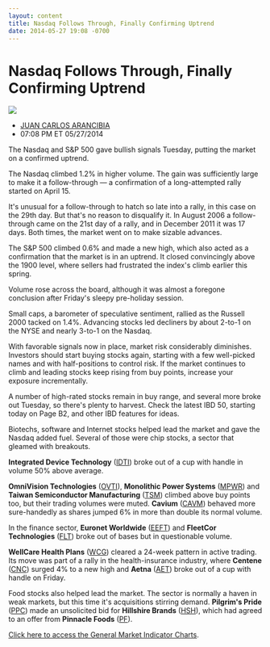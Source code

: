 ```yaml
---
layout: content
title: Nasdaq Follows Through, Finally Confirming Uptrend
date: 2014-05-27 19:08 -0700
---
```



Nasdaq Follows Through, Finally Confirming Uptrend
===================================================


![](https://www.investors.com/wp-content/uploads/ibd-migrated-images/MPv_140528_635368022320247477.png)

* [JUAN CARLOS ARANCIBIA](https://www.investors.com/author/arancibiaj/ "Posts by JUAN CARLOS ARANCIBIA")
* 07:08 PM ET 05/27/2014




The Nasdaq and S&P 500 gave bullish signals Tuesday, putting the market on a confirmed uptrend.

  

The Nasdaq climbed 1.2% in higher volume. The gain was sufficiently large to make it a follow-through — a confirmation of a long-attempted rally started on April 15.

  

It's unusual for a follow-through to hatch so late into a rally, in this case on the 29th day. But that's no reason to disqualify it. In August 2006 a follow-through came on the 21st day of a rally, and in December 2011 it was 17 days. Both times, the market went on to make sizable advances.

  

The S&P 500 climbed 0.6% and made a new high, which also acted as a confirmation that the market is in an uptrend. It closed convincingly above the 1900 level, where sellers had frustrated the index's climb earlier this spring.

  

Volume rose across the board, although it was almost a foregone conclusion after Friday's sleepy pre-holiday session.

  

Small caps, a barometer of speculative sentiment, rallied as the Russell 2000 tacked on 1.4%. Advancing stocks led decliners by about 2-to-1 on the NYSE and nearly 3-to-1 on the Nasdaq.

  

With favorable signals now in place, market risk considerably diminishes. Investors should start buying stocks again, starting with a few well-picked names and with half-positions to control risk. If the market continues to climb and leading stocks keep rising from buy points, increase your exposure incrementally.

  

A number of high-rated stocks remain in buy range, and several more broke out Tuesday, so there's plenty to harvest. Check the latest IBD 50, starting today on Page B2, and other IBD features for ideas.

  

Biotechs, software and Internet stocks helped lead the market and gave the Nasdaq added fuel. Several of those were chip stocks, a sector that gleamed with breakouts.

  

**Integrated Device Technology** ([IDTI](https://research.investors.com/quote.aspx?symbol=IDTI)) broke out of a cup with handle in volume 50% above average.

  

**OmniVision Technologies** ([OVTI](https://research.investors.com/quote.aspx?symbol=OVTI)), **Monolithic Power Systems** ([MPWR](https://research.investors.com/quote.aspx?symbol=MPWR)) and **Taiwan Semiconductor Manufacturing** ([TSM](https://research.investors.com/quote.aspx?symbol=TSM)) climbed above buy points too, but their trading volumes were muted. **Cavium** ([CAVM](https://research.investors.com/quote.aspx?symbol=CAVM)) behaved more sure-handedly as shares jumped 6% in more than double its normal volume.

  

In the finance sector, **Euronet Worldwide** ([EEFT](https://research.investors.com/quote.aspx?symbol=EEFT)) and **FleetCor Technologies** ([FLT](https://research.investors.com/quote.aspx?symbol=FLT)) broke out of bases but in questionable volume.

  

**WellCare Health Plans** ([WCG](https://research.investors.com/quote.aspx?symbol=WCG)) cleared a 24-week pattern in active trading. Its move was part of a rally in the health-insurance industry, where **Centene** ([CNC](https://research.investors.com/quote.aspx?symbol=CNC)) surged 4% to a new high and **Aetna** ([AET](https://research.investors.com/quote.aspx?symbol=AET)) broke out of a cup with handle on Friday.

  

Food stocks also helped lead the market. The sector is normally a haven in weak markets, but this time it's acquisitions stirring demand. **Pilgrim's Pride** ([PPC](https://research.investors.com/quote.aspx?symbol=PPC)) made an unsolicited bid for **Hillshire Brands** ([HSH](https://research.investors.com/quote.aspx?symbol=HSH)), which had agreed to an offer from **Pinnacle Foods** ([PF](https://research.investors.com/quote.aspx?symbol=PF)).

  

[Click here to access the General Market Indicator Charts](https://www.investors.com/pdf/GMI_052814.pdf).




